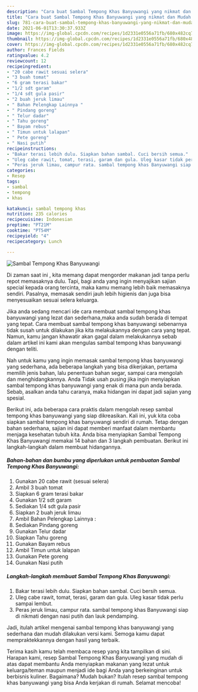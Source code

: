 ```yaml
---
description: "Cara buat Sambal Tempong Khas Banyuwangi yang nikmat dan Mudah Dibuat"
title: "Cara buat Sambal Tempong Khas Banyuwangi yang nikmat dan Mudah Dibuat"
slug: 781-cara-buat-sambal-tempong-khas-banyuwangi-yang-nikmat-dan-mudah-dibuat
date: 2021-06-01T13:30:37.933Z
image: https://img-global.cpcdn.com/recipes/1d2331e0556a71fb/680x482cq70/sambal-tempong-khas-banyuwangi-foto-resep-utama.jpg
thumbnail: https://img-global.cpcdn.com/recipes/1d2331e0556a71fb/680x482cq70/sambal-tempong-khas-banyuwangi-foto-resep-utama.jpg
cover: https://img-global.cpcdn.com/recipes/1d2331e0556a71fb/680x482cq70/sambal-tempong-khas-banyuwangi-foto-resep-utama.jpg
author: Frances Fields
ratingvalue: 4.2
reviewcount: 12
recipeingredient:
- "20 cabe rawit sesuai selera"
- "3 buah tomat"
- "6 gram terasi bakar"
- "1/2 sdt garam"
- "1/4 sdt gula pasir"
- "2 buah jeruk limau"
- " Bahan Pelengkap Lainnya "
- " Pindang goreng"
- " Telur dadar"
- " Tahu goreng"
- " Bayam rebus"
- " Timun untuk lalapan"
- " Pete goreng"
- " Nasi putih"
recipeinstructions:
- "Bakar terasi lebih dulu. Siapkan bahan sambal. Cuci bersih semua."
- "Uleg cabe rawit, tomat, terasi, garam dan gula. Uleg kasar tidak perlu sampai lembut."
- "Peras jeruk limau, campur rata. sambal tempong khas Banyuwangi siap di nikmati dengan nasi putih dan lauk pendamping."
categories:
- Resep
tags:
- sambal
- tempong
- khas

katakunci: sambal tempong khas 
nutrition: 235 calories
recipecuisine: Indonesian
preptime: "PT21M"
cooktime: "PT54M"
recipeyield: "4"
recipecategory: Lunch

---
```



![Sambal Tempong Khas Banyuwangi](https://img-global.cpcdn.com/recipes/1d2331e0556a71fb/680x482cq70/sambal-tempong-khas-banyuwangi-foto-resep-utama.jpg)

Di zaman  saat ini , kita memang dapat mengorder makanan jadi tanpa perlu repot memasaknya dulu. Tapi, bagi anda yang ingin menyajikan sajian special kepada orang tercinta, maka kamu memang lebih baik memasaknya sendiri. Pasalnya, memasak sendiri jauh lebih higienis dan juga bisa menyesuaikan sesuai selera keluarga.

Jika anda sedang mencari ide cara membuat sambal tempong khas banyuwangi yang lezat dan sederhana,maka anda sudah berada di tempat yang tepat. Cara membuat sambal tempong khas banyuwangi  sebenarnya tidak susah untuk dilakukan jika kita melakukannya dengan cara yang tepat. Namun, kamu jangan khawatir akan gagal dalam melakukannya 
sebab dalam artikel ini kami akan mengulas sambal tempong khas banyuwangi dengan teliti.  



Nah untuk kamu yang ingin memasak sambal tempong khas banyuwangi yang sederhana, ada beberapa langkah yang bisa dikerjakan, pertama memilih jenis bahan, lalu penentuan bahan segar, sampai cara mengolah dan menghidangkannya. Anda Tidak usah pusing jika ingin menyiapkan sambal tempong khas banyuwangi yang enak di mana pun anda berada. Sebab, asalkan anda  tahu caranya, maka hidangan ini dapat jadi sajian yang spesial.

Berikut ini, ada beberapa cara praktis  dalam mengolah resep sambal tempong khas banyuwangi yang siap dikreasikan. Kali ini, yuk kita coba siapkan sambal tempong khas banyuwangi sendiri di rumah. Tetap dengan bahan sederhana, sajian ini dapat memberi manfaat dalam membantu menjaga kesehatan tubuh kita. Anda bisa menyiapkan Sambal Tempong Khas Banyuwangi memakai 14 bahan dan 3 langkah pembuatan. Berikut ini langkah-langkah dalam membuat hidangannya.

<!--inarticleads1-->

##### Bahan-bahan dan bumbu yang diperlukan untuk pembuatan Sambal Tempong Khas Banyuwangi:

1. Gunakan 20 cabe rawit (sesuai selera)
1. Ambil 3 buah tomat
1. Siapkan 6 gram terasi bakar
1. Gunakan 1/2 sdt garam
1. Sediakan 1/4 sdt gula pasir
1. Siapkan 2 buah jeruk limau
1. Ambil  Bahan Pelengkap Lainnya :
1. Sediakan  Pindang goreng
1. Gunakan  Telur dadar
1. Siapkan  Tahu goreng
1. Gunakan  Bayam rebus
1. Ambil  Timun untuk lalapan
1. Gunakan  Pete goreng
1. Gunakan  Nasi putih




<!--inarticleads2-->

##### Langkah-langkah membuat Sambal Tempong Khas Banyuwangi:

1. Bakar terasi lebih dulu. Siapkan bahan sambal. Cuci bersih semua.
1. Uleg cabe rawit, tomat, terasi, garam dan gula. Uleg kasar tidak perlu sampai lembut.
1. Peras jeruk limau, campur rata. sambal tempong khas Banyuwangi siap di nikmati dengan nasi putih dan lauk pendamping.




Jadi, itulah artikel mengenai  sambal tempong khas banyuwangi  yang sederhana dan mudah dilakukan versi kami. Semoga kamu dapat mempraktekkannya dengan hasil yang terbaik. 

Terima kasih kamu telah membaca resep yang kita tampilkan di sini. Harapan kami, resep  Sambal Tempong Khas Banyuwangi yang mudah di atas dapat membantu Anda menyiapkan makanan yang lezat untuk keluarga/teman maupun menjadi ide bagi Anda yang berkeinginan untuk berbisnis kuliner. Bagaimana? Mudah bukan? Itulah resep sambal tempong khas banyuwangi yang bisa Anda kerjakan di rumah. Selamat mencoba!

